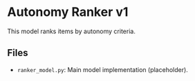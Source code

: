 # Autonomy Ranker v1

This model ranks items by autonomy criteria.

## Files
- `ranker_model.py`: Main model implementation (placeholder). 